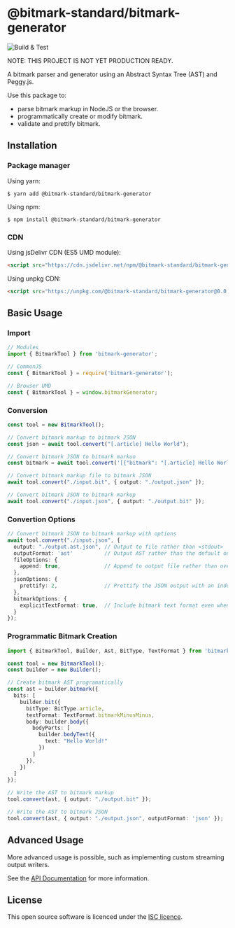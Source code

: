 @bitmark-standard/bitmark-generator
================

![Build & Test](https://github.com/getMoreBrain/bitmark-generator/actions/workflows/build-test.yml/badge.svg?branch=main)

NOTE: THIS PROJECT IS NOT YET PRODUCTION READY.

A bitmark parser and generator using an Abstract Syntax Tree (AST) and Peggy.js.

Use this package to:
- parse bitmark markup in NodeJS or the browser.
- programmatically create or modify bitmark.
- validate and prettify bitmark.

## Installation

### Package manager

Using yarn:
```
$ yarn add @bitmark-standard/bitmark-generator
```

Using npm:
```
$ npm install @bitmark-standard/bitmark-generator
```

### CDN

Using jsDelivr CDN (ES5 UMD module):

```html
<script src="https://cdn.jsdelivr.net/npm/@bitmark-standard/bitmark-generator@0.0.1/dist/browser/bitmark-generator.min.js"></script>
```

Using unpkg CDN:

```html
<script src="https://unpkg.com/@bitmark-standard/bitmark-generator@0.0.1/dist/bitmark-generator.min.js"></script>
```

## Basic Usage


### Import

```ts
// Modules
import { BitmarkTool } from 'bitmark-generator';

// CommonJS
const { BitmarkTool } = require('bitmark-generator');

// Browser UMD
const { BitmarkTool } = window.bitmarkGenerator;
```

### Conversion

```ts
const tool = new BitmarkTool();

// Convert bitmark markup to bitmark JSON
const json = await tool.convert("[.article] Hello World");

// Convert bitmark JSON to bitmark markuo
const bitmark = await tool.convert('[{"bitmark": "[.article] Hello World","bit": { "type": "article", "format": "bitmark--", "body": "Hello World" }}]');

// Convert bitmark markup file to bitmark JSON
await tool.convert("./input.bit", { output: "./output.json" });

// Convert bitmark JSON to bitmark markup
await tool.convert("./input.json", { output: "./output.bit" });
```

### Convertion Options

```ts
// Convert bitmark JSON to bitmark markup with options
await tool.convert("./input.json", {
  output: "./output.ast.json", // Output to file rather than <stdout>
  outputFormat: 'ast'          // Output AST rather than the default output
  fileOptions: {
    append: true,              // Append to output file rather than overwriting
  },
  jsonOptions: {
    prettify: 2,               // Prettify the JSON output with an indent of 2
  },
  bitmarkOptions: {
    explicitTextFormat: true,  // Include bitmark text format even when it is the default
  }
});
```

### Programmatic Bitmark Creation

```ts
import { BitmarkTool, Builder, Ast, BitType, TextFormat } from 'bitmark-generator';

const tool = new BitmarkTool();
const builder = new Builder();

// Create bitmark AST programatically
const ast = builder.bitmark({
  bits: [
    builder.bit({
      bitType: BitType.article,
      textFormat: TextFormat.bitmarkMinusMinus,
      body: builder.body({
        bodyParts: [
          builder.bodyText({
            text: "Hello World!"
          })
        ]
      }),
    })
  ]
});

// Write the AST to bitmark markup
tool.convert(ast, { output: "./output.bit" });

// Write the AST to bitmark JSON
tool.convert(ast, { output: "./output.json", outputFormat: 'json' });
```



## Advanced Usage

More advanced usage is possible, such as implementing custom streaming output writers.

See the [API Documentation](docs/API.md) for more information.


## License

This open source software is licenced under the [ISC licence](https://opensource.org/license/isc-license-txt).
